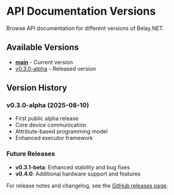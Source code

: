 # API Documentation Versions

Browse API documentation for different versions of Belay.NET.

## Available Versions

- **[main](/api/)** - Current version
- [v0.3.0-alpha](/api/versions/v0.3.0-alpha/) - Released version

## Version History

### v0.3.0-alpha (2025-08-10)
- First public alpha release
- Core device communication
- Attribute-based programming model
- Enhanced executor framework

### Future Releases
- **v0.3.1-beta**: Enhanced stability and bug fixes
- **v0.4.0**: Additional hardware support and features

For release notes and changelog, see the [GitHub releases page](https://github.com/belay-dotnet/Belay.NET/releases).
